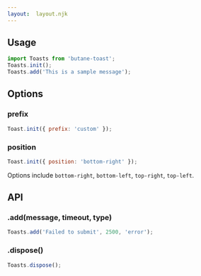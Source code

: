 ```yaml
---
layout:  layout.njk
---
```

## Usage

```js
import Toasts from 'butane-toast';
Toasts.init();
Toasts.add('This is a sample message');
```

## Options

### prefix

```js
Toast.init({ prefix: 'custom' });
```

### position

```js
Toast.init({ position: 'bottom-right' });
```

Options include `bottom-right`, `bottom-left`, `top-right`, `top-left`.

## API

### .add(message, timeout, type)

```js
Toasts.add('Failed to submit', 2500, 'error');
```

### .dispose()

```js
Toasts.dispose();
```
